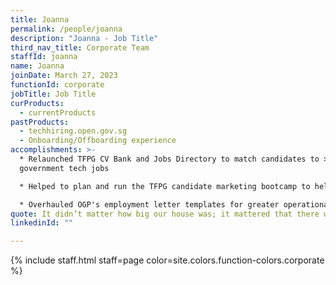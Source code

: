 ```yaml
---
title: Joanna
permalink: /people/joanna
description: "Joanna - Job Title"
third_nav_title: Corporate Team
staffId: joanna
name: Joanna
joinDate: March 27, 2023
functionId: corporate
jobTitle: Job Title
curProducts:
  - currentProducts
pastProducts:
  - techhiring.open.gov.sg
  - Onboarding/Offboarding experience
accomplishments: >-
  * Relaunched TFPG CV Bank and Jobs Directory to match candidates to >250
  government tech jobs

  * Helped to plan and run the TFPG candidate marketing bootcamp to help 13 agencies improve tech hiring efforts

  * Overhauled OGP's employment letter templates for greater operational efficiency and clarity
quote: It didn’t matter how big our house was; it mattered that there was love in it.
linkedinId: ""

---
```


{% include staff.html staff=page color=site.colors.function-colors.corporate %}
